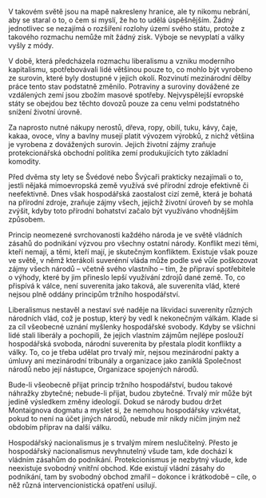 V takovém světě jsou na mapě nakresleny hranice, ale ty nikomu nebrání, aby se staral o to, o čem si myslí, že ho to udělá úspěšnějším. Žádný jednotlivec se nezajímá o rozšíření rozlohy území svého státu, protože z takového rozmachu nemůže mít žádný zisk. Výboje se nevyplatí a války vyšly z módy.

V době, která předcházela rozmachu liberalismu a vzniku moderního kapitalismu, spotřebovávali lidé většinou pouze to, co mohlo být vyrobeno ze surovin, které byly dostupné v jejich okolí. Rozvinutí mezinárodní dělby práce tento stav podstatně změnilo. Potraviny a suroviny dovážené ze vzdálených zemí jsou zbožím masové spotřeby. Nejvyspělejší evropské státy se obejdou bez těchto dovozů pouze za cenu velmi podstatného snížení životní úrovně.

Za naprosto nutné nákupy nerostů, dřeva, ropy, obilí, tuku, kávy, čaje, kakaa, ovoce, vlny a bavlny musejí platit vývozem výrobků, z nichž většina je vyrobena z dovážených surovin. Jejich životní zájmy zraňuje protekcionářská obchodní politika zemí produkujících tyto základní komodity.

Před dvěma sty lety se Švédové nebo Švýcaři prakticky nezajímali o to, jestli nějaká mimoevropská země využívá své přírodní zdroje efektivně či neefektivně. Dnes však hospodářská zaostalost cizí země, která je bohatá na přírodní zdroje, zraňuje zájmy všech, jejichž životní úroveň by se mohla zvýšit, kdyby toto přírodní bohatství začalo být využíváno vhodnějším způsobem.

Princip neomezené svrchovanosti každého národa je ve světě vládních zásahů do podnikání výzvou pro všechny ostatní národy. Konflikt mezi těmi, kteří nemají, a těmi, kteří mají, je skutečným konfliktem. Existuje však pouze ve světě, v němž kterákoli suverénní vláda může podle své vůle poškozovat zájmy všech národů – včetně svého vlastního – tím, že připraví spotřebitele o výhody, které by jim přineslo lepší využívání zdrojů dané země. To, co přispívá k válce, není suverenita jako taková, ale suverenita vlád, které nejsou plně oddány principům tržního hospodářství.

Liberalismus nestavěl a nestaví své naděje na likvidaci suverenity různých národních vlád, což je postup, který by vedl k nekonečným válkám. Klade si za cíl všeobecné uznání myšlenky hospodářské svobody. Kdyby se všichni lidé stali liberály a pochopili, že jejich vlastním zájmům nejlépe poslouží hospodářská svoboda, národní suverenita by přestala plodit konflikty a války. To, co je třeba udělat pro trvalý mír, nejsou mezinárodní pakty a úmluvy ani mezinárodní tribunály a organizace jako zaniklá Společnost národů nebo její nástupce, Organizace spojených národů.

Bude-li všeobecně přijat princip tržního hospodářství, budou takové náhražky zbytečné; nebude-li přijat, budou zbytečné. Trvalý mír může být jedině výsledkem změny ideologií. Dokud se národy budou držet Montaignova dogmatu a myslet si, že nemohou hospodářsky vzkvétat, pokud to není na účet jiných národů, nebude mír nikdy ničím jiným než obdobím příprav na další válku.

Hospodářský nacionalismus je s trvalým mírem neslučitelný. Přesto je hospodářský nacionalismus nevyhnutelný všude tam, kde dochází k vládním zásahům do podnikání. Protekcionismus je nezbytný všude, kde neexistuje svobodný vnitřní obchod. Kde existují vládní zásahy do podnikání, tam by svobodný obchod zmařil – dokonce i krátkodobě – cíle, o něž různá intervencionistická opatření usilují.